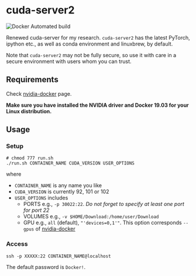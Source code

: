 # cuda-server2
![Docker Automated build](https://img.shields.io/docker/cloud/automated/moskomule/cuda-server2)

Renewed cuda-server for my research. `cuda-server2` has the latest PyTorch, ipython etc., as well as conda environment and linuxbrew, by default.

Note that `cuda-server2` may not be fully secure, so use it with care in a secure environment with users whom you can trust.

## Requirements

Check [nvidia-docker](https://github.com/NVIDIA/nvidia-docker) page.

**Make sure you have installed the NVIDIA driver and Docker 19.03 for your Linux distribution.**

## Usage

### Setup

```shell
# chmod 777 run.sh
./run.sh CONTAINER_NAME CUDA_VERSION USER_OPTIONS
```

where

* `CONTAINER_NAME` is any name you like
* `CUDA_VERSION` is currently 92, 101 or 102
* `USER_OPTIONS` includes
    - PORTS e.g., `-p 30022:22`. *Do not forget to specify at least one port for port 22*
    - VOLUMES e.g., `-v $HOME/Download:/home/user/Download`
    - GPU e.g., `all` (default), `"'devices=0,1'"`. This option corresponds `--gpus` of [nvidia-docker](https://github.com/NVIDIA/nvidia-docker#usage)


### Access

```shell
ssh -p XXXXX:22 CONTAINER_NAME@localhost
```

The default password is `Docker!`.
